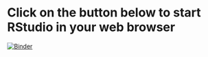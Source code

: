 # Click on the button below to start RStudio in your web browser

[![Binder](http://mybinder.org/badge_logo.svg)](http://mybinder.org/v2/gh/benmarwick/VNU-Geoscience-mapping-with-R-Workshop/master?urlpath=rstudio)
